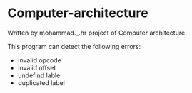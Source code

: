 # Computer-architecture


Written by mohammad._.hr
project of Computer architecture

This program can detect the following errors:
* invalid opcode
* invalid offset
* undefind lable
* duplicated label


